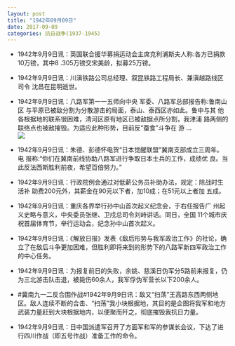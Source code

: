```yaml
---
layout: post
title: "1942年09月09日"
date: 2017-09-09
categories: 抗日战争(1937-1945)
---
```


<meta name="referrer" content="no-referrer" />

- 1942年9月9日讯：英国联合援华募捐运动会主席克利浦斯夫人称:各方已捐款 10万镑，其中8 .305万镑交宋美龄，拟募25万镑。 

- 1942年9月9日讯：川滇铁路公司总经理、叙昆铁路工程局长、兼滇越路线区司令 沈昌在昆明逝世。 

- 1942年9月9日讯：八路军第一一五师向中央 军委、八路军总部报告称:鲁南山区 与平原已被敌分割为分散游击的局面，泰山、泰西区亦如此。鲁中与其 他各根据地的联系很困难，清河区原有地区已被敌据点所分割，我津浦 路两侧的联络点也被敌摧毁。为适应此种形势，目前反“蚕食”斗争在 游 ... <br/><img src="https://wx4.sinaimg.cn/large/aca367d8ly1fjdm0bvvj8j20c809zaa4.jpg" />

- 1942年9月9日讯：朱德、彭德怀电贺“日本觉醒联盟”冀南支部成立三周年。电 报称:“你们在冀南前线协助八路军进行争取日本士兵的工作，成绩优 良。当此反法西斯胜利前夜，希望百倍努力。” 

- 1942年9月9日讯：行政院例会通过对低薪公务员补助办法，规定：除战时生活补 助费200元外，其薪金在90元以下者，加10成；在51元以上者加 五成。 

- 1942年9月9日讯：重庆各界举行孙中山首次起义纪念会，于右任报告广 州起义史略与意义，中央委员张继、卫戍总司令刘峙讲话。同日，全国 11个城市庆祝首届体育节，举行运动会，纪念孙中山首次起义。 

- 1942年9月9日讯：《解放日报》发表《敌后形势与我军政治工作》的社论，确立了在敌后斗争更加困难，但胜利即将来到的形势下的八路军新四军政治工作的中心任务。 

- 1942年9月9日讯：为报复前日的失败，余姚、慈溪日伪军分5路前来报复，仍为三北游击队击退，被毙伤60余人，我军俘伪军营长以下200余人。 

- #冀南九一二反合围作战#1942年9月9日讯：敌又“扫荡”王高路东西两侧地区。敌人连续不断的合击、“扫荡”我小块根据地，其目的是企图将我军和地方武装力量赶到大块根据地内，以便聚而歼之，彻底摧毁我抗日力量。 

- 1942年9月9日讯：日中国派遣军召开了方面军和军的参谋长会议，下达了进行四川作战（即五号作战）准备工作的命令。 

